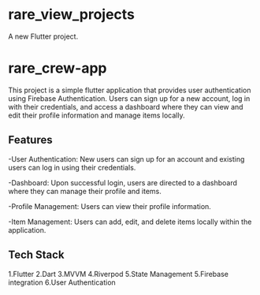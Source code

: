 # rare_view_projects

A new Flutter project.

# rare_crew-app
This project is a simple flutter application that provides user authentication using Firebase Authentication. Users can sign up for a new account, log in with their credentials, and access a dashboard where they can view and edit their profile information and manage items locally.

## Features

-User Authentication: New users can sign up for an account and existing users can log in using their credentials.

-Dashboard: Upon successful login, users are directed to a dashboard where they can manage their profile and items.

-Profile Management: Users can view their profile information.

-Item Management: Users can add, edit, and delete items locally within the application.


## Tech Stack

1.Flutter
2.Dart
3.MVVM
4.Riverpod
5.State Management
5.Firebase integration
6.User Authentication
